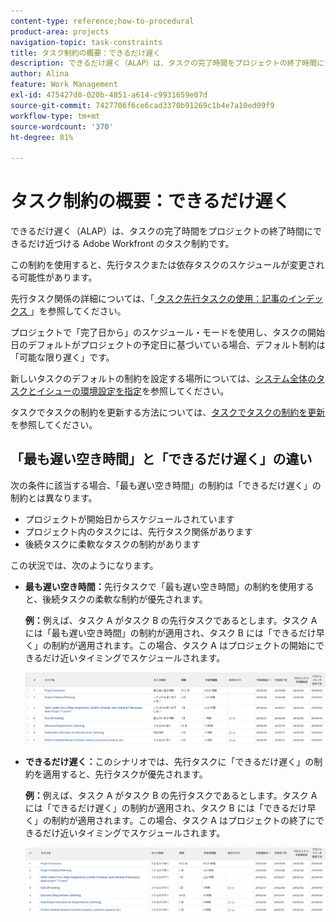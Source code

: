 ```yaml
---
content-type: reference;how-to-procedural
product-area: projects
navigation-topic: task-constraints
title: タスク制約の概要：できるだけ遅く
description: できるだけ遅く（ALAP）は、タスクの完了時間をプロジェクトの終了時間にできるだけ近づける Adobe Workfront のタスク制約です。
author: Alina
feature: Work Management
exl-id: 475427d0-020b-4851-a614-c9931659e07d
source-git-commit: 7427706f6ce6cad3370b91269c1b4e7a10ed09f9
workflow-type: tm+mt
source-wordcount: '370'
ht-degree: 81%

---
```


# タスク制約の概要：できるだけ遅く

できるだけ遅く（ALAP）は、タスクの完了時間をプロジェクトの終了時間にできるだけ近づける Adobe Workfront のタスク制約です。

この制約を使用すると、先行タスクまたは依存タスクのスケジュールが変更される可能性があります。

先行タスク関係の詳細については、「[ タスク先行タスクの使用：記事のインデックス ](../../../manage-work/tasks/use-prdcssrs/use-task-predecessors.md)」を参照してください。

プロジェクトで「完了日から」のスケジュール・モードを使用し、タスクの開始日のデフォルトがプロジェクトの予定日に基づいている場合、デフォルト制約は「可能な限り遅く」です。

新しいタスクのデフォルトの制約を設定する場所については、[システム全体のタスクとイシューの環境設定を指定](../../../administration-and-setup/set-up-workfront/configure-system-defaults/set-task-issue-preferences.md)を参照してください。

タスクでタスクの制約を更新する方法については、[タスクでタスクの制約を更新](../../../manage-work/tasks/task-constraints/update-task-constraint-of-task.md)を参照してください。

<!--
<div data-mc-conditions="QuicksilverOrClassic.Draft mode">
<h2>Use the As Late As Possible Task Constraint</h2>
<p>(NOTE: replaced with new article linked above) </p>
<p>To update the Task Constraint to As Late As Possible: </p>
<ol>
<li value="1">Go to a task whose Task Constraint you want to update.</li>
<li value="2"> <p data-mc-conditions="QuicksilverOrClassic.Quicksilver">Click the <strong>More</strong> icon <img src="assets/qs-more-icon-on-an-object.png"> next to the task name, then click <strong>Edit</strong>.</p> </li>
<li value="3"> <p>In the <strong>Overview</strong> section, expand the <strong>Task Constraint</strong> drop-down menu.</p> </li>
<li value="4"> <p>Select <strong>As Late As Possible</strong>.</p> </li>
<li value="5">Click <strong>Save Changes</strong>. </li>
</ol>
</div>
-->

## 「最も遅い空き時間」と「できるだけ遅く」の違い

<!--
<p data-mc-conditions="QuicksilverOrClassic.Draft mode">(NOTE: [! This section is duplicated in "Latest Available Time"] - inserted a snippet for both articles (Alina)) </p>
-->

次の条件に該当する場合、「最も遅い空き時間」の制約は「できるだけ遅く」の制約とは異なります。

* プロジェクトが開始日からスケジュールされています
* プロジェクト内のタスクには、先行タスク関係があります
* 後続タスクに柔軟なタスクの制約があります

この状況では、次のようになります。

* **最も遅い空き時間：**&#x200B;先行タスクで「最も遅い空き時間」の制約を使用すると、後続タスクの柔軟な制約が優先されます。

  **例：**&#x200B;例えば、タスク A がタスク B の先行タスクであるとします。タスク A には「最も遅い空き時間」の制約が適用され、タスク B には「できるだけ早く」の制約が適用されます。この場合、タスク A はプロジェクトの開始にできるだけ近いタイミングでスケジュールされます。

  ![](assets/latest-available-time-task-constraint-in-task-list-350x116.png)

* **できるだけ遅く：**&#x200B;このシナリオでは、先行タスクに「できるだけ遅く」の制約を適用すると、先行タスクが優先されます。

  **例：**&#x200B;例えば、タスク A がタスク B の先行タスクであるとします。タスク A には「できるだけ遅く」の制約が適用され、タスク B には「できるだけ早く」の制約が適用されます。この場合、タスク A はプロジェクトの終了にできるだけ近いタイミングでスケジュールされます。

  ![](assets/as-late-as-possible-task-constraint-in-task-list-350x104.png)



<!--
<div data-mc-conditions="QuicksilverOrClassic.Draft mode">
<p>(NOTE: this content was here before but it was wrong - according to this issue in Hub, per Dev, the correct functionality is in the snippet above: https://hub.workfront.com/task/6193c6910004bce9de07cda7757f3ce8/updates?email-source=subscribedCommunication) </p>
<p>The Latest Available Time constraint differs from the As Late As Possible constraint when the following criteria exist:</p>
<ul>
<li> The project is scheduled From Completion </li>
<li> Tasks in the project have a predecessor relationship </li>
<li> The predecessor task has a flexible task constraint </li>
</ul>
<p> In this situation: </p>
<ul>
<li> <p><strong>Latest Available Time:</strong> Using the Latest Available Time constraint on the successor task gives priority to flexible constraint of the predecessor.</p> <p>For example, Task A is a predecessor to Task B. Task B has the Latest Available Time constraint and Task A has the As Soon As Possible constraint. In this situation, the task is scheduled as close to the start of the project as possible.</p> </li>
<li> <p><strong>As Late As Possible:</strong> In this scenario, using the As Late As Possible constraint on the successor task gives the priority to the successor task.</p> <p>For example, Task A is a predecessor to Task B. Task B has the As Late As Possible constraint and Task A has the As Soon As Possible constraint. In this situation, the task is scheduled as close to the end of the project as possible.</p> </li>
</ul>
</div>
-->
